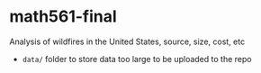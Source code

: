 # math561-final
Analysis of wildfires in the United States, source, size, cost, etc

* `data/` folder to store data too large to be uploaded to the repo
